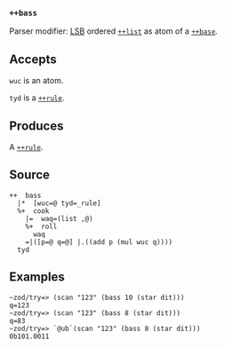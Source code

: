 ### `++bass`

Parser modifier: [LSB](http://en.wikipedia.org/wiki/Least_significant_bit)
ordered [`++list`]() as atom of a [`++base`]().

Accepts
-------

`wuc` is an atom.

`tyd` is a [`++rule`]().

Produces
--------

A [`++rule`]().

Source
------

    ++  bass
      |*  [wuc=@ tyd=_rule]
      %+  cook
        |=  waq=(list ,@)
        %+  roll
          waq
        =|([p=@ q=@] |.((add p (mul wuc q))))
      tyd

Examples
--------
    
    ~zod/try=> (scan "123" (bass 10 (star dit)))
    q=123
    ~zod/try=> (scan "123" (bass 8 (star dit)))
    q=83
    ~zod/try=> `@ub`(scan "123" (bass 8 (star dit)))
    0b101.0011


